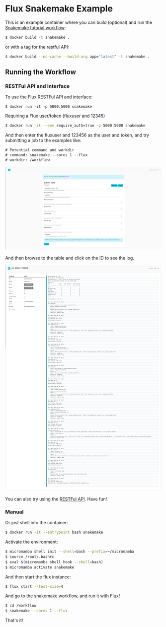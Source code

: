 # Flux Snakemake Example

This is an example container where you can build (optional) and run
the [Snakemake tutorial workflow](https://snakemake.readthedocs.io/en/stable/tutorial/tutorial.html):

```bash
$ docker build -t snakemake .
```

or with a tag for the restful API:

```bash
$ docker build --no-cache --build-arg app="latest" -t snakemake .
```

## Running the Workflow

### RESTFul API and Interface

To use the Flux RESTFul API and interface:

```
$ docker run -it -p 5000:5000 snakemake
```

Requiring a Flux user/token (fluxuser and 12345)

```bash
$ docker run -it --env require_auth=true -p 5000:5000 snakemake
```

And then enter the fluxuser and 123456 as the user and token, and try submitting a job to
the examples like:

```console
# Potential command and workdir
# command: snakemake --cores 1 --flux 
# workdir: /workflow
```

![img/submit.png](img/submit.png)

And then browse to the table and click on the ID to see the log.

![img/log.png](img/log.png)

You can also try using the [RESTFul API](https://flux-framework.org/flux-restful-api/getting_started/user-guide.html#getting-started-user-guide--page-root). Have fun!

### Manual

Or just shell into the container:

```bash
$ docker run -it --entrypoint bash snakemake
```

Activate the environment:

```bash
$ micromamba shell init --shell=bash --prefix=~/micromamba
$ source /root/.bashrc
$ eval $(micromamba shell hook --shell=bash)
$ micromamba activate snakemake
```

And then start the flux instance:

```bash
$ flux start --test-size=4
```

And go to the snakemake workflow, and run it with Flux!

```bash
$ cd /workflow
$ snakemake --cores 1 --flux
```
That's it! 
